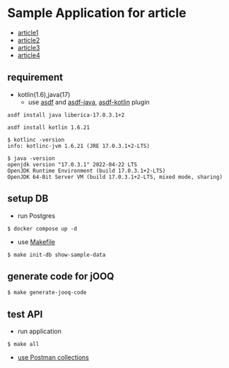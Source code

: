 # Sample Application for article

- [article1](https://zenn.dev/kiyotatakeshi/articles/fc593c768ad7e0)
- [article2](https://zenn.dev/kiyotatakeshi/articles/cf198ab5e6c735)
- [article3](https://zenn.dev/kiyotatakeshi/articles/73f722f99b7bf5)
- [article4](https://zenn.dev/kiyotatakeshi/articles/d12a850f232d71)

## requirement

- kotlin(1.6),java(17)
    - use [asdf](https://asdf-vm.com/guide/getting-started.html) and [asdf-java](https://github.com/halcyon/asdf-java), [asdf-kotlin](https://github.com/asdf-community/asdf-kotlin) plugin

```shell
asdf install java liberica-17.0.3.1+2

asdf install kotlin 1.6.21

$ kotlinc -version
info: kotlinc-jvm 1.6.21 (JRE 17.0.3.1+2-LTS)

$ java -version                                    
openjdk version "17.0.3.1" 2022-04-22 LTS
OpenJDK Runtime Environment (build 17.0.3.1+2-LTS)
OpenJDK 64-Bit Server VM (build 17.0.3.1+2-LTS, mixed mode, sharing)
```

## setup DB

- run Postgres

```shell
$ docker compose up -d
```

- use [Makefile](./Makefile)

```shell
$ make init-db show-sample-data
```

## generate code for jOOQ

```shell
$ make generate-jooq-code
```

## test API

- run application

```shell
$ make all
```

- [use Postman collections](./postman/spring-security-zenn-ariticle.postman_collection.json)
